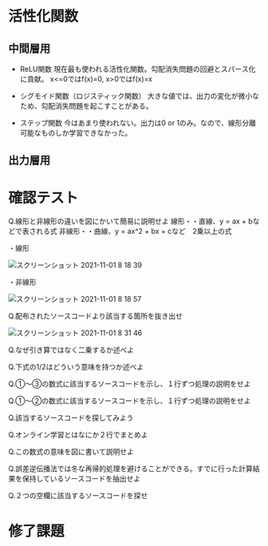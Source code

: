 # 活性化関数

## 中間層用
- ReLU関数
現在最も使われる活性化関数。勾配消失問題の回避とスパース化に貢献。
x<=0ではf(x)=0, x>0ではf(x)=x

- シグモイド関数（ロジスティック関数）
大きな値では、出力の変化が微小なため、勾配消失問題を起こすことがある。

- ステップ関数
今はあまり使われない。出力は0 or 1のみ。なので、線形分離可能なものしか学習できなかった。

## 出力層用



# 確認テスト

Q.線形と非線形の違いを図にかいて簡易に説明せよ
線形・・直線、y = ax + bなどで表される式
非線形・・曲線、y = ax^2 + bx + cなど　2乗以上の式

・線形

![スクリーンショット 2021-11-01 8 18 39](https://user-images.githubusercontent.com/85814165/139604563-3be4d589-6dc4-4211-956b-d45cc825083c.png)

・非線形

![スクリーンショット 2021-11-01 8 18 57](https://user-images.githubusercontent.com/85814165/139604567-5ffd3cc1-8e7b-40ec-9959-d1fa7720d496.png)


Q.配布されたソースコードより該当する箇所を抜き出せ

![スクリーンショット 2021-11-01 8 31 46](https://user-images.githubusercontent.com/85814165/139604885-7a1ff4cc-86d8-48d4-810a-8c2a616078af.png)




Q.なぜ引き算ではなく二乗するか述べよ

Q.下式の1/2はどういう意味を持つか述べよ

Q.①〜③の数式に該当するソースコードを示し、１行ずつ処理の説明をせよ

Q.①〜②の数式に該当するソースコードを示し、１行ずつ処理の説明をせよ

Q.該当するソースコードを探してみよう

Q.オンライン学習とはなにか２行でまとめよ

Q.この数式の意味を図に書いて説明せよ

Q.誤差逆伝播法では冬な再帰的処理を避けることができる。すでに行った計算結果を保持しているソースコードを抽出せよ

Q.２つの空欄に該当するソースコードを探せ

# 修了課題
